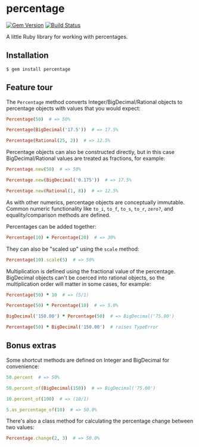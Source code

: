 # percentage

[![Gem Version](https://badge.fury.io/rb/percentage.svg)](https://badge.fury.io/rb/percentage) [![Build Status](https://api.travis-ci.org/timcraft/percentage.svg?branch=master)](https://travis-ci.org/timcraft/percentage)


A little Ruby library for working with percentages.


## Installation

    $ gem install percentage


## Feature tour

The `Percentage` method converts Integer/BigDecimal/Rational objects
to percentage objects with values that you would expect:

```ruby
Percentage(50)  # => 50%

Percentage(BigDecimal('17.5'))  # => 17.5%

Percentage(Rational(25, 2))  # => 12.5%
```

Percentage objects can also be constructed directly, but in this case
BigDecimal/Rational values are treated as fractions, for example:

```ruby
Percentage.new(50)  # => 50%

Percentage.new(BigDecimal('0.175'))  # => 17.5%

Percentage.new(Rational(1, 8))  # => 12.5%
```

As with other numerics, percentage objects are conceptually immutable.
Common numeric functionality like `to_i`, `to_f`, `to_s`, `to_r`, `zero?`,
and equality/comparison methods are defined.

Percentages can be added together:

```ruby
Percentage(10) + Percentage(20)  # => 30%
```

They can also be "scaled up" using the `scale` method:

```ruby
Percentage(10).scale(5)  # => 50%
```

Multiplication is defined using the fractional value of the percentage.
BigDecimal objects can't be coerced into rational objects, so the
multiplication order will matter in some cases, for example:

```ruby
Percentage(50) * 10  # => (5/1)

Percentage(50) * Percentage(10)  # => 5.0%

BigDecimal('150.00') * Percentage(50)  # => BigDecimal('75.00')

Percentage(50) * BigDecimal('150.00')  # raises TypeError
```


## Bonus extras

Some shortcut methods are defined on Integer and BigDecimal for convenience:

```ruby
50.percent  # => 50%

50.percent_of(BigDecimal(150))  # => BigDecimal('75.00')

10.percent_of(100)  # => (10/1)

5.as_percentage_of(10)  # => 50.0%
```

There's also a class method for calculating the percentage change between two values:

```ruby
Percentage.change(2, 3)  # => 50.0%
```
